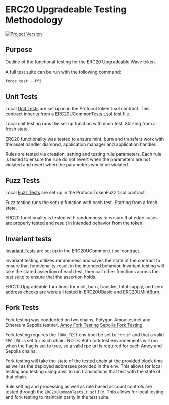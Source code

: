 # ERC20 Upgradeable Testing Methodology 
[![Project Version][version-image]][version-url]

## Purpose 
Outline of the functional testing for the ERC20 Upgradeable Wave token. 

A full test suite can be run with the following command: 

```c
forge test --ffi 
```

## Unit Tests 
Local [Unit Tests](../../../test/token/integration/ProtocolToken.t.sol) are set up in in the ProtocolToken.t.sol contract. This contract inherits from a ERC20UCommonTests.t.sol test file. 

Local unit testing runs the set up function with each test. Starting from a fresh state. 

ERC20 functionality was tested to ensure mint, burn and transfers work with the asset handler diamond, application manager and application handler. 

Rules are tested via creation, setting and testing rule parameters. Each rule is tested to ensure the rule do not revert when the parameters are not violated and revert when the parameters would be violated. 

## Fuzz Tests
Local [Fuzz Tests](../../../test/token/fuzz/ProtocolTokenFuzz.t.sol) are set up in the ProtocolTokenFuzz.t.sol contract.

Fuzz testing runs the set up function with each test. Starting from a fresh state.

ERC20 functionality is tested with randomness to ensure that edge cases are properly tested and result in intended behavior from the token. 

## Invariant tests 
[Invariant Tests](../../../test/token/invariants/ERC20UCommon.t.i.sol) are set up in the ERC20UCommon.t.i.sol contract. 

Invariant testing utilizes randomness and saves the state of the contract to ensure that functionality result in the intended behavior. Invariant testing will take the stated assertion of each test, then call other functions across the test suite to ensure that the assertion holds. 

ERC20 Upgradeable functions for mint, burn, transfer, total supply, and zero address checks are were all tested in [ERC20UBasic](../../../test/token/invariants/ERC20UBasic.t.i.sol) and [ERC20UMintBurn](../../../test/token/invariants/ERC20UMintBurn.t.i.sol). 

## Fork Tests 
Fork testing was conducted on two chains, Polygon Amoy testnet and Ethereum Sepolia testnet. 
[Amoy Fork Testing](../../../test/token/deployment/RuleProcessorIntegration.t.sol)
[Sepolia Fork Testing](../../../test/token/deployment/ForkTestERC20U.t.sol)

Fork testing requires the `FORK_TEST` env bool be set to `"true"` and that a valid `RPC_URL` is set for each chain. 
NOTE: Both fork test environements will run when the flag is set to true, so a valid rpc url is required for each Amoy and Sepolia chains. 

Fork testing will take the state of the tested chain at the provided block time as well as the deployed addresses provided in the env. This allows for local testing and testing using anvil to run transactions that test with the state of that chain. 

Rule setting and processing as well as role based account controls are tested through the `ERC20UCommonTests.t.sol` file. This allows  for local testing and fork testing to maintain parity in the test suite. 










<!-- These are the header links -->
[version-image]: https://img.shields.io/badge/Version-1.0.0-brightgreen?style=for-the-badge&logo=appveyor
[version-url]: https://github.com/thrackle-io/pacman